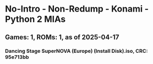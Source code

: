 # No-Intro - Non-Redump - Konami - Python 2 MIAs
## Games: 1, ROMs: 1, as of 2025-04-17

### Dancing Stage SuperNOVA (Europe) (Install Disk).iso, CRC: 95e713bb
